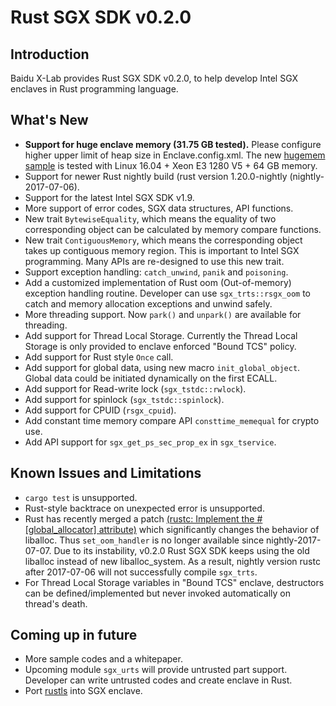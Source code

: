 # Rust SGX SDK v0.2.0

## Introduction

Baidu X-Lab provides Rust SGX SDK v0.2.0, to help develop Intel SGX enclaves in Rust programming language.

## What's New

* **Support for huge enclave memory (31.75 GB tested).** Please configure higher upper limit of heap size in Enclave.config.xml. The new [hugemem sample](https://github.com/baidu/rust-sgx-sdk/tree/master/samplecode/hugemem) is tested with Linux 16.04 + Xeon E3 1280 V5 + 64 GB memory.
* Support for newer Rust nightly build (rust version 1.20.0-nightly (nightly-2017-07-06).
* Support for the latest Intel SGX SDK v1.9.
* More support of error codes, SGX data structures, API functions.
* New trait `BytewiseEquality`, which means the equality of two corresponding object can be calculated by memory compare functions.
* New trait `ContiguousMemory`, which means the corresponding object takes up contiguous memory region. This is important to Intel SGX programming. Many APIs are re-designed to use this new trait.
* Support exception handling: `catch_unwind`, `panik` and `poisoning`.
* Add a customized implementation of Rust oom (Out-of-memory) exception handling routine. Developer can use `sgx_trts::rsgx_oom` to catch and memory allocation exceptions and unwind safely.
* More threading support. Now `park()` and `unpark()` are available for threading.
* Add support for Thread Local Storage. Currently the Thread Local Storage is only provided to enclave enforced "Bound TCS" policy.
* Add support for Rust style `Once` call.
* Add support for global data, using new macro `init_global_object`. Global data could be initiated dynamically on the first ECALL.
* Add support for Read-write lock (`sgx_tstdc::rwlock`).
* Add support for spinlock (`sgx_tstdc::spinlock`).
* Add support for CPUID (`rsgx_cpuid`).
* Add constant time memory compare API `consttime_memequal` for crypto use.
* Add API support for `sgx_get_ps_sec_prop_ex` in `sgx_tservice`.

## Known Issues and Limitations

* `cargo test` is unsupported.
* Rust-style backtrace on unexpected error is unsupported.
* Rust has recently merged a patch [(rustc: Implement the #[global_allocator] attribute)](https://github.com/rust-lang/rust/commit/695dee063bcd40f154bb27b7beafcb3d4dd775ac#diff-28f2fd684ad47d385427678d96d2dcd4) which significantly changes the behavior of liballoc. Thus `set_oom_handler` is no longer available since nightly-2017-07-07. Due to its instability, v0.2.0 Rust SGX SDK keeps using the old liballoc instead of new liballoc_system. As a result, nightly version rustc after 2017-07-06 will not successfully compile `sgx_trts`.
* For Thread Local Storage variables in "Bound TCS" enclave, destructors can be defined/implemented but never invoked automatically on thread's death.

## Coming up in future

* More sample codes and a whitepaper.
* Upcoming module `sgx_urts` will provide untrusted part support. Developer can write untrusted codes and create enclave in Rust.
* Port [rustls](https://github.com/ctz/rustls) into SGX enclave.

